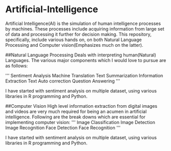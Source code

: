 # Artificial-Intelligence
Artificial Intelligence(AI) is the simulation of human intelligence processes by machines. 
These processes include acquiring information from large set of data and processing it further 
for decision making.
This repository, specifically, include various hands on, on both Natural Language Processing 
and Computer vision(Emphasizes much on the latter).

##Natural Language Processing 
Deals with interpreting human(Natural) Languages. The various major components which I would 
love to pursue are as follows:

'''
	Sentiment Analysis
	Machine Translation
	Text Summarization
	Information Extraction
	Text Auto correction
	Question Answering
'''	

I have started with sentiment analysis on multiple dataset, using various libraries in 
R programming and Python.

##Computer Vision 
High level information extraction from digital images and videos are very much required 
for being an acumen in artificial intelligence. Following are the break downs which are essential 
for implementing computer vision:
'''
	Image Classification
	Image Detection
	Image Recognition
	Face Detection
	Face Recognition
'''	

I have started with sentiment analysis on multiple dataset, using various libraries in 
R programming and Python.

